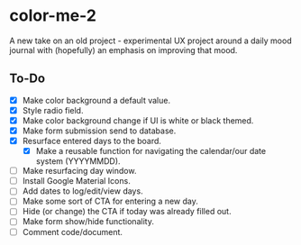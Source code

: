 # color-me-2
A new take on an old project - experimental UX project around a daily mood journal with (hopefully) an emphasis on improving that mood.

## To-Do

- [X] Make color background a default value.
- [X] Style radio field.
- [X] Make color background change if UI is white or black themed.
- [X] Make form submission send to database.
- [X] Resurface entered days to the board.
  - [X] Make a reusable function for navigating the calendar/our date system (YYYYMMDD). 
- [ ] Make resurfacing day window.
- [ ] Install Google Material Icons.
- [ ] Add dates to log/edit/view days.
- [ ] Make some sort of CTA for entering a new day.
- [ ] Hide (or change) the CTA if today was already filled out.
- [ ] Make form show/hide functionality.
- [ ] Comment code/document.
